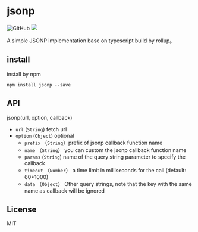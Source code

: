 # jsonp

![GitHub](https://img.shields.io/github/license/yinguobing/cnn-facial-landmark)
![](https://img.shields.io/github/languages/code-size/hec9527/jsonp)


A simple JSONP implementation base on typescript build by rollup。


## install

install by npm

```
npm install jsonp --save
```

## API

jsonp(url, option, callback)

- `url` (`String`) fetch url
- `option` (`Object`) optional
  - `prefix` （`String`）prefix of jsonp callback function name
  - `name` （`String`） you can custom the jsonp callback function name
  - `params` (`String`) name of the query string parameter to specify the callback
  - `timeout` （`Number`） a time limit in milliseconds for the call (default: 60*1000)
  - `data` （`Object`） Other query strings, note that the key with the same name as callback will be ignored

## License

MIT